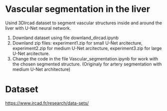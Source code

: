 # Vascular segmentation in the liver

Usind 3DIrcad dataset to segment vascular structures inside and around the liver with U-Net neural network.
1. Downland dataset using file downland_dircad.ipynb
2. Downland zip files: experiment1.zip for small U-Net arcitecture,
                       experiment2.zip for medium U-Net arcitecture,
                       experiment3.zip for large U-Net arcitecture.
3. Change the code in the file Vascular_segmentation.ipynb for work with the chosen segmented structure. (Originaly for artery segmentation with medium U-Net architecture)

# Dataset
https://www.ircad.fr/research/data-sets/
